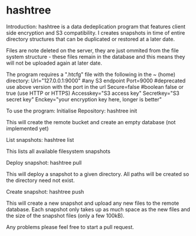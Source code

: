 # hashtree
Introduction:
hashtree is a data dedeplication program that features client side encryption and S3 compatibility. I creates snapshots in time
of entire directory structures that can be duplicated or restored at a later date.

Files are note deleted on the server, they are just ommited from the file system structure - these files remain in the database and 
this means they will not be uploaded again at later date.

The program requires a ".htcfg" file with the following in the ~ (home) directory:
Url="127.0.0.1:9000" #any S3 endpoint
Port=9000 #deprecated use above version with the port in the url
Secure=false #boolean false or true (use HTTP or HTTPS)
Accesskey="S3 access key"
Secretkey="S3 secret key"
Enckey="your encryption key here, longer is better"

To use the program:
Initialise Repository:
		hashtree init <repository> 
    
This will create the remote bucket and create an empty database (not implemented yet)

List snapshots:
		hashtree list <repository>
    
This lists all available filesystem snapshots

Deploy snapshot:
hashtree pull <repository> <snapshot> <directory>

This will deploy a snapshot to a given directory. All paths will be created so the directory need not exist.

Create snapshot:
hashtree push <repository> <directory> 

This will create a new snapshot and upload any new files to the remote database. Each snapshot only takes up as much space as the new
files and the size of the snapshot files (only a few 100kB).

Any problems please feel free to start a pull request. 

